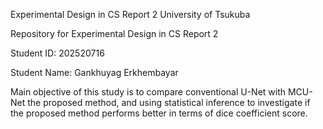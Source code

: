 Experimental Design in CS Report 2
University of Tsukuba

Repository for Experimental Design in CS Report 2

Student ID: 202520716

Student Name: Gankhuyag Erkhembayar

Main objective of this study is to compare conventional U-Net with MCU-Net the proposed method, and using statistical inference to investigate if the proposed method performs better in terms of dice coefficient score.
